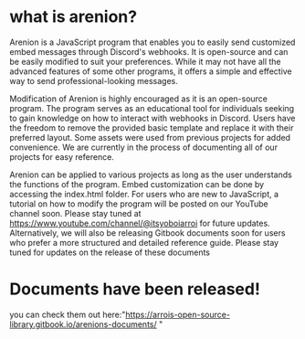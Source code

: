 # what is arenion?
Arenion is a JavaScript program that enables you to easily send customized embed messages through Discord's webhooks. It is open-source and can be easily modified to suit your preferences. While it may not have all the advanced features of some other programs, it offers a simple and effective way to send professional-looking messages.

Modification of Arenion is highly encouraged as it is an open-source program. The program serves as an educational tool for individuals seeking to gain knowledge on how to interact with webhooks in Discord. Users have the freedom to remove the provided basic template and replace it with their preferred layout. Some assets were used from previous projects for added convenience. We are currently in the process of documenting all of our projects for easy reference.

Arenion can be applied to various projects as long as the user understands the functions of the program. Embed customization can be done by accessing the index.html folder. For users who are new to JavaScript, a tutorial on how to modify the program will be posted on our YouTube channel soon. Please stay tuned at https://www.youtube.com/channel/@itsyoboiarroi for future updates. Alternatively, we will also be releasing Gitbook documents soon for users who prefer a more structured and detailed reference guide. Please stay tuned for updates on the release of these documents 
# Documents have been released!
you can check them out here:"https://arrois-open-source-library.gitbook.io/arenions-documents/ "

